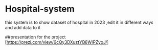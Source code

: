 # Hospital-system
this system is to show dataset of hospital in 2023 ,edit it in different ways and add data to it 


##presentation for the project
[https://prezi.com/view/6cQy3DXuztYB8WIPZyoJ/]

